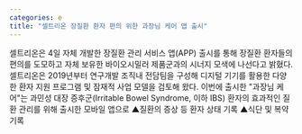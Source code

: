 ```yaml
---
categories: e
title: "셀트리온 장질환 환자 편의 위한 과장님 케어 앱 출시"
---
```

셀트리온은 4일 자체 개발한 장질환 관리 서비스 앱(APP) 출시를 통해 장질환 환자들의 편의를 도모하고 자체 보유한 바이오시밀러 제품군과의 시너지 모색에 나선다고 밝혔다.셀트리온은 2019년부터 연구개발 조직내 전담팀을 구성해 디지털 기기를 활용한 다양한 환자 지원 프로그램 및 잠재적 사업 모델을 검토해 왔다. 이번에 출시한 "과장님 케어"는 과민성 대장 증후군(Irritable Bowel Syndrome, 이하 IBS) 환자의 효과적인 질환 관리를 위해 출시한 모바일 앱으로 ▲질환의 증상 등 환자 상태 기록 ▲식단 및 복약 기록